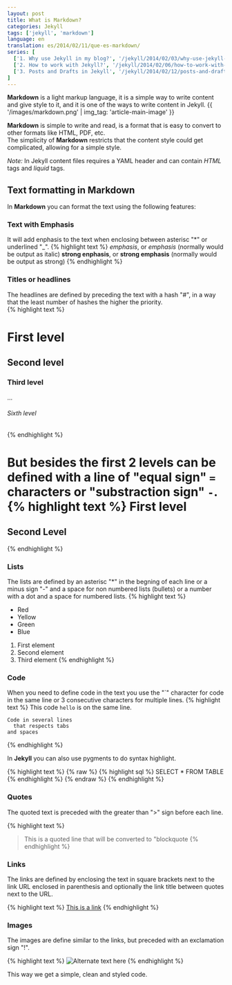 ```yaml
---
layout: post
title: What is Markdown?
categories: Jekyll
tags: ['jekyll', 'markdown']
language: en
translation: es/2014/02/11/que-es-markdown/
series: [
  ['1. Why use Jekyll in my blog?', '/jekyll/2014/02/03/why-use-jekyll-in-my-blog/'],
  ['2. How to work with Jekyll?', '/jekyll/2014/02/06/how-to-work-with-jekyll/'],
  ['3. Posts and Drafts in Jekyll', '/jekyll/2014/02/12/posts-and-drafts-jekyll/']
]
---
```

__Markdown__ is a light markup language, it is a simple way to write
content and give style to it, and it is one of the ways to write content
in Jekyll.
{{ '/images/markdown.png' | img_tag: 'article-main-image' }}

__Markdown__ is simple to write and read, is a format that is easy to
convert to other formats like HTML, PDF, etc.  
The simplicity of __Markdown__ restricts that the content style could
get complicated, allowing for a simple style.

_Note:_ In Jekyll content files requires a YAML header and can contain
_HTML_ tags and _liquid_ tags.

## Text formatting in Markdown
In __Markdown__ you can format the text using the following features:

### Text with Emphasis
It will add enphasis to the text when enclosing between asterisc "\*" or
underlined "\_".
{% highlight text %}
*emphasis*, or _emphasis_ (normally would be output as italic)
**strong enphasis**, or __strong emphasis__ (normally would be output as strong)
{% endhighlight %}

### Titles or headlines
The headlines are defined by preceding the text with a hash "#", in a
way that the least number of hashes the higher the priority.  
{% highlight text %}
# First level
## Second level
### Third level
...
###### Sixth level
{% endhighlight %}

But besides the first 2 levels can be defined with a line of "equal
sign" `=` characters or "substraction sign" `-`.
{% highlight text %}
First level
============

Second Level
-------------
{% endhighlight %}

### Lists
The lists are defined by an asterisc "\*" in the begning of each line or a
minus sign "-" and a space for non numbered lists (bullets) or a number with
a dot and a space for numbered lists.
{% highlight text %}
* Red
* Yellow
* Green
* Blue

1. First element
2. Second element
3. Third element
{% endhighlight %}

### Code
When you need to define code in the text you use the "\`" character for
code in the same line or 3 consecutive characters for multiple lines.
{% highlight text %}
This code `hello` is on the same line.

```
Code in several lines
  that respects tabs
and spaces
```
{% endhighlight %}

In __Jekyll__ you can also use pygments to do syntax highlight.

{% highlight text %}
{% raw %}
{% highlight sql %}
SELECT * FROM TABLE
{% endhighlight %}
{% endraw %}
{% endhighlight %}

### Quotes
The quoted text is preceded with the greater than ">" sign before each
line.

{% highlight text %}
> This is a quoted line that will be converted to "blockquote
{% endhighlight %}

### Links
The links are defined by enclosing the text in square brackets next to
the link URL enclosed in parenthesis and optionally the link title
between quotes next to the URL.

{% highlight text %}
[This is a link](http://www.thesite.com "Title goes here")
{% endhighlight %}

### Images
The images are define similar to the links, but preceded with an
exclamation sign "!".

{% highlight text %}
![Alternate text here](http://www.thesite.com/myimage.png "Title of the image here")
{% endhighlight %}

This way we get a simple, clean and styled code.
